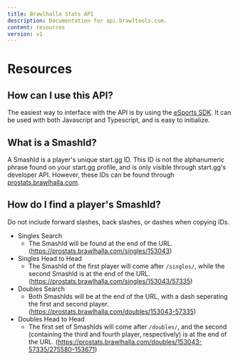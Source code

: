 ```yaml
---
title: Brawlhalla Stats API
description: Documentation for api.brawltools.com.
content: resources
version: v1
---
```


# Resources

## How can I use this API?

The easiest way to interface with the API is by using the <a href="https://www.npmjs.com/package/@bmg-esports/sdk">eSports SDK</a>. It can be used with both Javascript and Typescript, and is easy to initialize.

## What is a SmashId?

A SmashId is a player's unique start.gg ID. This ID is not the alphanumeric phrase found on your start.gg profile, and is only visible through start.gg's developer API. However, these IDs can be found through <a href="https://prostats.brawlhalla.com">prostats.brawlhalla.com</a>.

## How do I find a player's SmashId?

Do not include forward slashes, back slashes, or dashes when copying IDs.

- Singles Search
  - The SmashId will be found at the end of the URL. (https://prostats.brawlhalla.com/singles/153043)
- Singles Head to Head
  - The SmashId of the first player will come after `/singles/`, while the second SmashId is at the end of the URL. (https://prostats.brawlhalla.com/singles/153043/57335)
- Doubles Search
  - Both SmashIds will be at the end of the URL, with a dash seperating the first and second player. (https://prostats.brawlhalla.com/doubles/153043-57335)
- Doubles Head to Head
  - The first set of SmashIds will come after `/doubles/`, and the second (containing the third and fourth player, respectively) is at the end of the URL. (https://prostats.brawlhalla.com/doubles/153043-57335/275580-153671)
